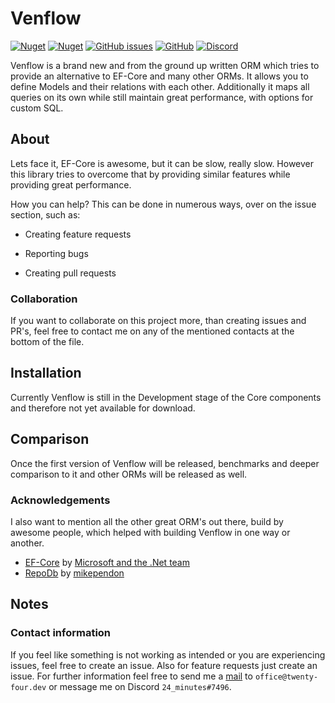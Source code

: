 # Venflow

<a href="https://www.nuget.org/packages/Venflow"><img alt="Nuget" src="https://img.shields.io/nuget/v/DulcisX"></a> <a href="https://www.nuget.org/packages/Venflow"><img alt="Nuget" src="https://img.shields.io/nuget/dt/DulcisX"></a> <a href="https://github.com/TwentyFourMinutes/Venflow/issues"><img alt="GitHub issues" src="https://img.shields.io/github/issues-raw/TwentyFourMinutes/DulcisX"></a> <a href="https://github.com/TwentyFourMinutes/Venflow/blob/master/LICENSE"><img alt="GitHub" src="https://img.shields.io/github/license/TwentyFourMinutes/DulcisX"></a> <a href="https://discordapp.com/invite/EYKxkce"><img alt="Discord" src="https://discordapp.com/api/guilds/275377268728135680/widget.png"></a>

Venflow is a brand new and from the ground up written ORM which tries to provide an alternative to EF-Core and many other ORMs. It allows you to define Models and their relations with each other. Additionally it maps all queries on its own while still maintain great performance, with options for custom SQL.

## About

Lets face it, EF-Core is awesome, but it can be slow, really slow. However this library tries to overcome that by providing similar features while providing great performance.

How you can help? This can be done in numerous ways, over on the issue section, such as:

- Creating feature requests

- Reporting bugs

- Creating pull requests


### Collaboration

If you want to collaborate on this project more, than creating issues and PR's, feel free to contact me on any of the mentioned contacts at the bottom of the file.

## Installation

Currently Venflow is still in the Development stage of the Core components and therefore not yet available for download.

## Comparison

Once the first version of Venflow will be released, benchmarks and deeper comparison to it and other ORMs will be released as well.

### Acknowledgements

I also want to mention all the other great ORM's out there, build by awesome people, which helped with building Venflow in one way or another.

- [EF-Core](https://github.com/dotnet/efcore) by [Microsoft and the .Net team](https://github.com/dotnet)
- [RepoDb](https://github.com/mikependon/RepoDb) by [mikependon](https://github.com/mikependon)

## Notes

### Contact information

If you feel like something is not working as intended or you are experiencing issues, feel free to create an issue. Also for feature requests just create an issue. For further information feel free to send me a [mail](mailto:office@twenty-four.dev) to `office@twenty-four.dev` or message me on Discord `24_minutes#7496`.
